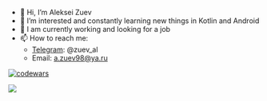 - 👋 Hi, I’m Aleksei Zuev
- 👀 I’m interested and constantly learning new things in Kotlin and Android
- 🌱 I am currently working and looking for a job
- 📫 How to reach me:
    - [Telegram](https://t.me/zuev_al): @zuev_al
    - Email: a.zuev98@ya.ru

[![codewars](https://www.codewars.com/users/zuev98/badges/small)](https://www.codewars.com/users/zuev98)

![](https://komarev.com/ghpvc/?username=zuev98)
<!---
zuev98/zuev98 is a ✨ special ✨ repository because its `README.md` (this file) appears on your GitHub profile.
You can click the Preview link to take a look at your changes.
--->
